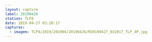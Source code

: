 ```yaml
---
layout: capture
label: 20190426
station: TLP4
date: 2019-04-27 03:20:17
capturas:
  - imagem: TLP4/2019/201904/20190426/M20190427_032017_TLP_4P.jpg
---
```

